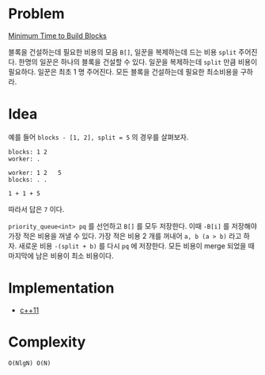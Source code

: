 # Problem

[Minimum Time to Build Blocks](https://leetcode.com/problems/minimum-time-to-build-blocks/)

블록을 건설하는데 필요한 비용의 모음 `B[]`, 일꾼을 복제하는데 드는
비용 `split` 주어진다. 한명의 일꾼은 하나의 블록을 건설할 수 있다.
일꾼을 복제하는데 `split` 만큼 비용이 필요하다. 일꾼은 최초 1 명
주어진다. 모든 블록을 건설하는데 필요한 최소비용을 구하라.

# Idea

예를 들어 `blocks - [1, 2], split = 5` 의 경우를 살펴보자.

```
blocks: 1 2
worker: .

worker: 1 2   5
blocks: . .

1 + 1 + 5        
```

따라서 답은 `7` 이다.

`priority_queue<int> pq` 를 선언하고 `B[]` 를 모두 저장한다. 이때
`-B[i]` 를 저장해야 가장 적은 비용을 꺼낼 수 있다. 가장 적은 비용 2
개를 꺼내어 `a, b (a > b)` 라고 하자. 새로운 비용 `-(split + b)` 를
다시 `pq` 에 저장한다. 모든 비용이 merge 되었을 때 마지막에 남은
비용이 최소 비용이다.

# Implementation

* [c++11](a.cpp)

# Complexity

```
O(NlgN) O(N)
```
